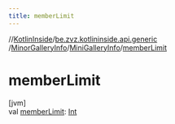 ```yaml
---
title: memberLimit
---
```

//[KotlinInside](../../../../index.html)/[be.zvz.kotlininside.api.generic](../../index.html)
/[MinorGalleryInfo](../index.html)/[MiniGalleryInfo](index.html)/[memberLimit](member-limit.html)

# memberLimit

[jvm]\
val [memberLimit](member-limit.html): [Int](https://kotlinlang.org/api/latest/jvm/stdlib/kotlin/-int/index.html)




